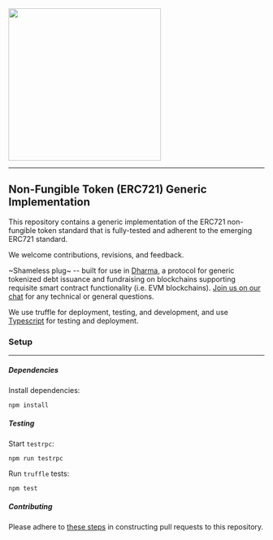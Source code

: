 <img src="https://s3-us-west-2.amazonaws.com/dharma-assets/logo+orange.png"  width=300/>

------------

## Non-Fungible Token (ERC721) Generic Implementation

This repository contains a generic implementation of the ERC721 non-fungible token standard that is fully-tested and adherent to the emerging ERC721 standard.

We welcome contributions, revisions, and feedback.

~Shameless plug~ -- built for use in [Dharma](https://dharma.io), a protocol for generic tokenized debt issuance and fundraising on blockchains supporting requisite smart contract functionality (i.e. EVM blockchains).  [Join us on our chat](https://chat.dharma.io) for any technical or general questions.

We use truffle for deployment, testing, and development, and use [Typescript](https://www.typescriptlang.org/) for testing and deployment.

### Setup
---------------
##### Dependencies

Install dependencies:
```
npm install
```

##### Testing

Start `testrpc`:
```
npm run testrpc
```
Run `truffle` tests:
```
npm test
```

##### Contributing

Please adhere to [these steps](https://akrabat.com/the-beginners-guide-to-contributing-to-a-github-project/) in constructing pull requests to this repository.
